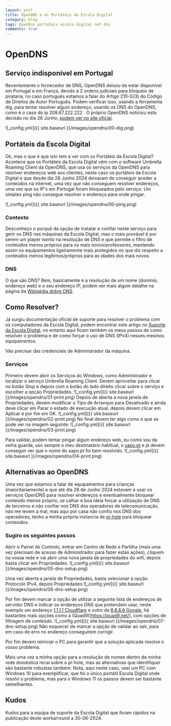 ```yaml
---
layout: post
title: OpenDNS e os Portáteis da Escola Digital 
category: blog
tags: OpenDns portateis escola digital net dns
comments: true
---
```


# OpenDNS 
## Serviço indisponivel em Portugal
Recentemente o fornecedor de DNS, OpenDNS deixou de estar disponível em Portugal e em França, devido a 2 ordens judiciais para bloqueio de pirataria, no caso português estamos a falar do Artigo 210-G(3) do Código de Direitos de Autor Português.
Podem verificar isso, usando a ferramenta dig, para tentar resolver algum endereço, usando os DNS do OpenDNS, como é o caso do ip 208.67.222.222 .
O próprio OpenDNS noticiou esta decisão no dia 28 Junho, [podem ver no site oficial](https://support.opendns.com/hc/en-us/articles/27951404269204-OpenDNS-Service-Not-Available-To-Users-In-France-and-Portugal?ref=internet.exchangepoint.tech). 

![_config.yml]({{ site.baseurl }}/images/opendns/00-dig.png)

## Portáteis da Escola Digital
Ok, mas o que é que isto tem a ver com os Portáteis da Escola Digital?
Acontece que os Portáteis da Escola Digital vêm com o software Umbrella Roaming Client da OpenDNS, que usa os serviços da OpenDNS para resolver endereços web aos clientes, neste caso os portáteis da Escola Digital e que desde dia 28 Junho 2024 deixaram de conseguir aceder a conteúdos na internet, uma vez que não conseguem resolver endereços, uma vez que os IP's em Portugal foram bloqueados pelo serviço. Um simples ping não consegue resolver o endereço para onde pingar.

![_config.yml]({{ site.baseurl }}/images/opendns/00-ping.png)

### Contexto
Desconheço o porquê da opção de instalar e confiar neste serviço para gerir os DNS nas máquinas da Escola Digital, mas o mais provável é por serem um player isento na resolução de DNS e que permite o filtro de conteúdos menos próprios para os mais novos/professores, mantendo assim os equipamentos ligeiramente mais protegidos no que diz respeito a conteúdos menos legítimos/próprios para as idades dos mais novos.

### DNS
O que são DNS? Bem, basicamente é a resolução de um nome (domínio, endereço web) e o seu endereço IP, podem ver mais algum detalhe na página da [Wikipédia dobre DNS](https://pt.wikipedia.org/wiki/Sistema_de_Nomes_de_Dom%C3%ADnio).

## Como Resolver?
Já surgiu documentação oficial de suporte para resolver o problema com os computadores da Escola Digital, podem encontrar este artigo no [Suporte da Escola Digital](https://www.avpa.pt/escoladigital/blog/2024/06/30/umbrella-opendns-suspenso-desde-28-06-2024/), no entanto aqui ficam também os meus passos de como resolver o problema e de como forçar o uso de DNS (IPv4) nesses mesmos equipamentos.

Vão precisar das credenciais de Administrador da máquina.

### Serviços
Primeiro devem abrir os Serviços do Windows, como Administrador e localizar o serviço Umbrella Roaming Client. Devem aproveitar para clicar no botão Stop e depois com o botão do lado direito clicar sobre o serviço e escolher a opção Propriedades.
![_config.yml]({{ site.baseurl }}/images/opendns/01-print.png)
Depois de aberta a nova janela de Propriedades, devem modificar o Tipo de Arranque para Desativado e ainda deve clicar em Parar o estado de execução atual, depois devem clicar em Aplicar e por fim em OK.
![_config.yml]({{ site.baseurl }}/images/opendns/02-print.png)
No final devem ter algo como o que se pode ver na imagem seguinte:
![_config.yml]({{ site.baseurl }}/images/opendns/03-print.png)

Para validar, podem tentar pingar algum endereço web, eu como sou da velha guarda, uso sempre o meu destinatário habitual, o [sapo.pt](https://sapo.pt) e já devem conseguir ver que o nome do sapo.pt foi bem resolvido.
![_config.yml]({{ site.baseurl }}/images/opendns/04-print.png)

## Alternativas ao OpenDNS
Uma vez que estamos a falar de equipamentos para crianças (maioritariamente) e que até dia 28 de Junho 2024 estavam a usar os serviços OpenDNS para resolver endereços e eventualmente bloquear conteúdo menos próprio, se calhar é boa ideia forçar a utilização de DNS de terceiros e não confiar nos DNS dos operadores de telecomunicação, não me levem a mal, mas aqui por casa não confio nos DNS dos operadores, tenho a minha própria instancia de [pi-hole](https://pi-hole.net/) para bloquear conteúdos.

### Sugiro os seguintes passos
Abrir o Painel de Controlo, entrar em Centro de Rede e Partilha (mais uma vez precisam de acesso de Administrador para fazer estas ações), cliquem na vossa rede e vai abrir uma nova janela de propriedades do wifi, depois basta clicar em Propriedades.
![_config.yml]({{ site.baseurl }}/images/opendns/05-dns-setup.png)

Uma vez aberta a janela de Propriedades, basta selecionar a opção Protocolo IPv4, depois Propriedades 
![_config.yml]({{ site.baseurl }}/images/opendns/06-dns-setup.png)

Por fim devem marcar a opção de utilizar a seguinte lista de endereços de servidor DNS e indicar os endereços DNS que pretendem usar, neste exemplo um endereço [1.1.1.1 Cloudflare](https://www.cloudflare.com/learning/dns/what-is-1.1.1.1/) e outro da [8.8.8.8 Google](https://developers.google.com/speed/public-dns?hl=pt-br), há bastantes mais opções como a (Quad9)[https://quad9.net/], com opções de filtragem de conteúdo. 
![_config.yml]({{ site.baseurl }}/images/opendns/07-dns-setup.png)
Não esquecer de marcar a opção de validar ao sair, para em caso de erro no endereço conseguirem corrigir.

Por fim devem reiniciar o PC para garantir que a solução aplicada resolve o vosso problema.

Mais uma vez a minha opção para a resolução de nomes dentro da minha rede doméstica recai sobre o pi-hole, mas as alternativas que identifiquei são bastante robustas também.
Nota, aqui neste caso, usei um PC com Windows 10 para exemplificar, que foi o único portátil Escola Digital onde resolvi o problema, mas para o Windows 11 os passos devem ser bastante semelhantes.

## Kudos 
Kudos para a equipa de suporte da Escola Digital que foram rápidos na publicação deste workarround a 30-06-2024.
